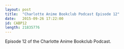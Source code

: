 ```yaml
---
layout: post
title:  "Charlotte Anime Bookclub Podcast Episode 12"
date:   2015-09-26 17:22:00
id: CABP12
length: 21835776  
---
```


Episode 12 of the Charlotte Anime Bookclub Podcast.
